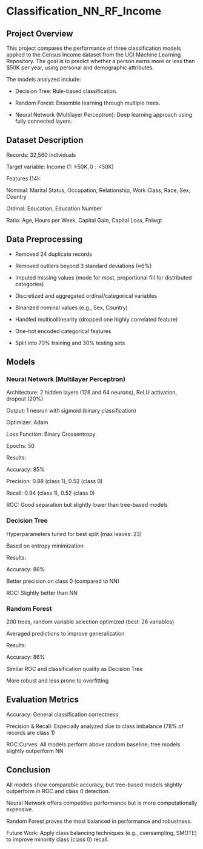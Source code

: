 # Classification_NN_RF_Income
## Project Overview
This project compares the performance of three classification models applied to the Census Income dataset from the UCI Machine Learning Repository. The goal is to predict whether a person earns more or less than $50K per year, using personal and demographic attributes.

The models analyzed include:

- Decision Tree: Rule-based classification.

- Random Forest: Ensemble learning through multiple trees.

- Neural Network (Multilayer Perceptron): Deep learning approach using fully connected layers.

## Dataset Description
Records: 32,560 individuals

Target variable: Income (1: ≥$50K, 0: <$50K)

Features (14):

Nominal: Marital Status, Occupation, Relationship, Work Class, Race, Sex, Country

Ordinal: Education, Education Number

Ratio: Age, Hours per Week, Capital Gain, Capital Loss, Fnlwgt

## Data Preprocessing
- Removed 24 duplicate records

- Removed outliers beyond 3 standard deviations (≈6%)

- Imputed missing values (mode for most, proportional fill for distributed categories)

- Discretized and aggregated ordinal/categorical variables

- Binarized nominal values (e.g., Sex, Country)

- Handled multicollinearity (dropped one highly correlated feature)

- One-hot encoded categorical features

- Split into 70% training and 30% testing sets

## Models
### Neural Network (Multilayer Perceptron)
Architecture: 2 hidden layers (128 and 64 neurons), ReLU activation, dropout (20%)

Output: 1 neuron with sigmoid (binary classification)

Optimizer: Adam

Loss Function: Binary Crossentropy

Epochs: 50

Results:

Accuracy: 85%

Precision: 0.88 (class 1), 0.52 (class 0)

Recall: 0.94 (class 1), 0.52 (class 0)

ROC: Good separation but slightly lower than tree-based models

### Decision Tree
Hyperparameters tuned for best split (max leaves: 23)

Based on entropy minimization

Results:

Accuracy: 86%

Better precision on class 0 (compared to NN)

ROC: Slightly better than NN

### Random Forest
200 trees, random variable selection optimized (best: 26 variables)

Averaged predictions to improve generalization

Results:

Accuracy: 86%

Similar ROC and classification quality as Decision Tree

More robust and less prone to overfitting

## Evaluation Metrics
Accuracy: General classification correctness

Precision & Recall: Especially analyzed due to class imbalance (78% of records are class 1)

ROC Curves: All models perform above random baseline; tree models slightly outperform NN

## Conclusion
All models show comparable accuracy, but tree-based models slightly outperform in ROC and class 0 detection.

Neural Network offers competitive performance but is more computationally expensive.

Random Forest proves the most balanced in performance and robustness.

Future Work: Apply class balancing techniques (e.g., oversampling, SMOTE) to improve minority class (class 0) recall.
